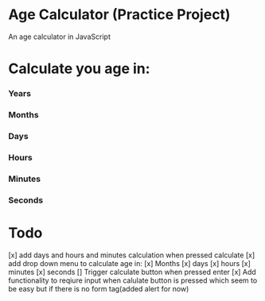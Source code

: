 # Age Calculator (Practice Project)
An age calculator in JavaScript

# Calculate you age in:
  ### Years
  ### Months
  ### Days
  ### Hours
  ### Minutes
  ### Seconds
  
# Todo
[x] add days and hours and minutes calculation when pressed calculate
[x] add drop down menu to calculate age in:
  [x] Months
  [x] days
  [x] hours
  [x] minutes
  [x] seconds
[] Trigger calculate button when pressed enter
[x] Add functionality to reqiure input when calulate button is pressed which seem to be easy but if there is no form tag(added alert for now)
